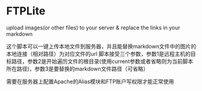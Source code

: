 # FTPLite
upload images(or other files) to your server &amp; replace the links in your markdown

这个脚本可以一键上传本地文件到服务器，并且能替换markdown文件中的图片的本地连接（相对路径）为对应文件的url
脚本接受三个参数，参数1是远程主机的目标路径，参数2是开始遍历文件的根目录(使用current参数或者省略则为当前脚本所在路径)，参数3是要替换的markdown文件路径（可省略）

需要在服务器上配置Apache的Alias模块和FTP账户写权限才能正常使用

